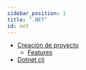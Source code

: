 ```yaml
---
sidebar_position: 1
title: ".NET"
id: net
---
```


- [Creación de proyecto](./create-project/create-project.md)
  - [Features](./create-project/features/)
- [Dotnet cli](./dotnet-cli.md)

